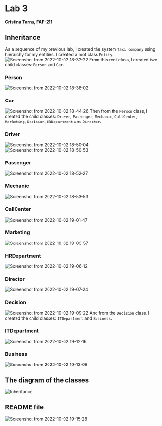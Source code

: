 # Lab 3
**Cristina Tarna, FAF-211**
## Inheritance
As a sequence of my previous lab, I created the system `Taxi company` using hierarchy for my entities.
I created a root class `Entity`.
![Screenshot from 2022-10-02 18-32-22](https://user-images.githubusercontent.com/93125408/193462366-2fc0737d-6021-4d8e-87ce-218ed98fb074.png)
From this root class, I created two child classes: `Person` and `Car`.
### Person
![Screenshot from 2022-10-02 18-38-02](https://user-images.githubusercontent.com/93125408/193462634-09538162-0db2-4882-9565-298f2ebcc56b.png)
### Car
![Screenshot from 2022-10-02 18-44-26](https://user-images.githubusercontent.com/93125408/193462934-a2e85321-2ede-443a-a3f5-b10a57ad7eef.png)
Then from the `Person` class, I created the child classes: `Driver`, `Passenger`, `Mechanic`, `CallCenter`, `Marketing`, `Decision`, `HRDepartment` and `Director`.
### Driver
![Screenshot from 2022-10-02 18-50-04](https://user-images.githubusercontent.com/93125408/193463207-e1c5b57a-f5f0-4157-b70c-0f15b3e45838.png)
![Screenshot from 2022-10-02 18-50-53](https://user-images.githubusercontent.com/93125408/193463209-19ad45fe-daef-45fa-b5f8-da7c7c1c0326.png)
### Passenger
![Screenshot from 2022-10-02 18-52-27](https://user-images.githubusercontent.com/93125408/193463280-b24d8638-6cad-4a6a-ae73-34e9bb24f832.png)
### Mechanic
![Screenshot from 2022-10-02 18-53-53](https://user-images.githubusercontent.com/93125408/193463371-78a80cf6-dffa-41b7-81b0-c383f3cca866.png)
### CallCenter
![Screenshot from 2022-10-02 19-01-47](https://user-images.githubusercontent.com/93125408/193463842-57e5915d-8839-4c50-9a2c-9acaf02cc3b3.png)
### Marketing
![Screenshot from 2022-10-02 19-03-57](https://user-images.githubusercontent.com/93125408/193463964-76d46f7d-8373-48aa-8619-b3889217dc08.png)
### HRDepartment
![Screenshot from 2022-10-02 19-06-12](https://user-images.githubusercontent.com/93125408/193464096-67e9768f-b58f-4e03-a08b-8aa9db590631.png)
### Director
![Screenshot from 2022-10-02 19-07-24](https://user-images.githubusercontent.com/93125408/193464160-fe3f77cf-6e40-4452-8441-0311ea7aa132.png)
### Decision
![Screenshot from 2022-10-02 19-09-22](https://user-images.githubusercontent.com/93125408/193464283-54ae687e-b2b3-412a-92e2-5ef40de6a584.png)
And from the `Decision` class, I created the child classes: `ITDepartment` and `Business`.
### ITDepartment
![Screenshot from 2022-10-02 19-12-16](https://user-images.githubusercontent.com/93125408/193464454-d1f3bdfc-df13-4fa9-8f6b-6414bf0fbb6d.png)
### Business
![Screenshot from 2022-10-02 19-13-06](https://user-images.githubusercontent.com/93125408/193464510-66d6da18-0176-4389-86b7-705266b3432b.png)

## The diagram of the classes
![Inheritance](https://user-images.githubusercontent.com/93125408/193465618-0fccd2e9-029a-4cd6-855b-95752a30dbfc.png)

## README file
![Screenshot from 2022-10-02 19-15-28](https://user-images.githubusercontent.com/93125408/193464625-f93f9fe7-1220-4a97-b43e-172dcfba81c4.png)

